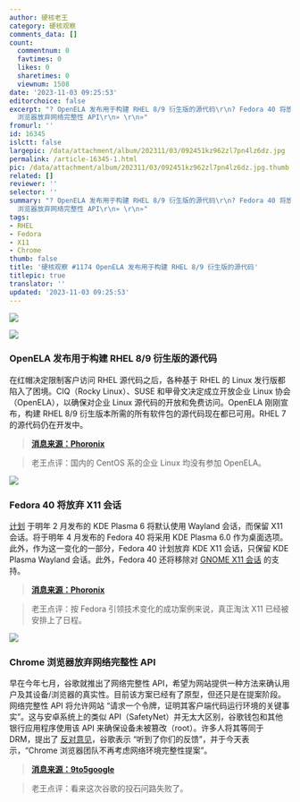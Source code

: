```yaml
---
author: 硬核老王
category: 硬核观察
comments_data: []
count:
  commentnum: 0
  favtimes: 0
  likes: 0
  sharetimes: 0
  viewnum: 1508
date: '2023-11-03 09:25:53'
editorchoice: false
excerpt: "? OpenELA 发布用于构建 RHEL 8/9 衍生版的源代码\r\n? Fedora 40 将放弃 X11 会话\r\n? Chrome
  浏览器放弃网络完整性 API\r\n» \r\n»"
fromurl: ''
id: 16345
islctt: false
largepic: /data/attachment/album/202311/03/092451kz962zl7pn4lz6dz.jpg
permalink: /article-16345-1.html
pic: /data/attachment/album/202311/03/092451kz962zl7pn4lz6dz.jpg.thumb.jpg
related: []
reviewer: ''
selector: ''
summary: "? OpenELA 发布用于构建 RHEL 8/9 衍生版的源代码\r\n? Fedora 40 将放弃 X11 会话\r\n? Chrome
  浏览器放弃网络完整性 API\r\n» \r\n»"
tags:
- RHEL
- Fedora
- X11
- Chrome
thumb: false
title: '硬核观察 #1174 OpenELA 发布用于构建 RHEL 8/9 衍生版的源代码'
titlepic: true
translator: ''
updated: '2023-11-03 09:25:53'
---
```


![](/data/attachment/album/202311/03/092451kz962zl7pn4lz6dz.jpg)


![](/data/attachment/album/202311/03/092459f2u2dck020kwczux.jpg)


### OpenELA 发布用于构建 RHEL 8/9 衍生版的源代码


在红帽决定限制客户访问 RHEL 源代码之后，各种基于 RHEL 的 Linux 发行版都陷入了困境。CIQ（Rocky Linux）、SUSE 和甲骨文决定成立开放企业 Linux 协会（OpenELA），以确保对企业 Linux 源代码的开放和免费访问。OpenELA 刚刚宣布，构建 RHEL 8/9 衍生版本所需的所有软件包的源代码现在都已可用。RHEL 7 的源代码仍在开发中。



> 
> **[消息来源：Phoronix](https://www.phoronix.com/news/OpenELA-Initial-Source-Code)**
> 
> 
> 



> 
> 老王点评：国内的 CentOS 系的企业 Linux 均没有参加 OpenELA。
> 
> 
> 


![](/data/attachment/album/202311/03/092511kd3vmtd3chd9z8d0.jpg)


### Fedora 40 将放弃 X11 会话


[计划](/article-15821-1.html) 于明年 2 月发布的 KDE Plasma 6 将默认使用 Wayland 会话，而保留 X11 会话。将于明年 4 月发布的 Fedora 40 将采用 KDE Plasma 6.0 作为桌面选项。此外，作为这一变化的一部分，Fedora 40 计划放弃 KDE X11 会话，只保留 KDE Plasma Wayland 会话。此外，Fedora 40 还将移除对 [GNOME X11 会话](/article-16272-1.html) 的支持。



> 
> **[消息来源：Phoronix](https://www.phoronix.com/news/Fedora-40-Approves-Plasma-6)**
> 
> 
> 



> 
> 老王点评：按 Fedora 引领技术变化的成功案例来说，真正淘汰 X11 已经被安排上了日程。
> 
> 
> 


![](/data/attachment/album/202311/03/092550rrh11c1pmm44xyzq.jpg)


### Chrome 浏览器放弃网络完整性 API


早在今年七月，谷歌就推出了网络完整性 API，希望为网站提供一种方法来确认用户及其设备/浏览器的真实性。目前该方案已经有了原型，但还只是在提案阶段。网络完整性 API 将允许网站 “请求一个令牌，证明其客户端代码运行环境的关键事实”。这与安卓系统上的类似 API（SafetyNet）并无太大区别，谷歌钱包和其他银行应用程序使用该 API 来确保设备未被篡改（root）。许多人将其等同于 DRM，提出了 [反对意见](/article-16032-1.html)，谷歌表示 “听到了你们的反馈”，并于今天表示，“Chrome 浏览器团队不再考虑网络环境完整性提案”。



> 
> **[消息来源：9to5google](https://9to5google.com/2023/11/02/google-chrome-web-integrity-api/)**
> 
> 
> 



> 
> 老王点评：看来这次谷歌的投石问路失败了。
> 
> 
>